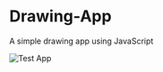 # Drawing-App
A simple drawing app using JavaScript

![Test App](https://d-y-a-g.github.io/Drawing-App/)
